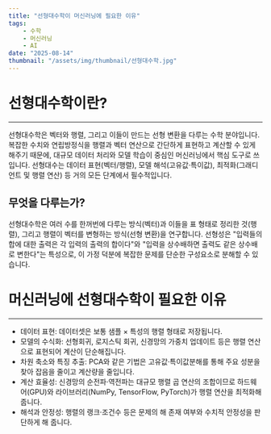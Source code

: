 ```yaml
---
title: "선형대수학이 머신러닝에 필요한 이유"
tags:
    - 수학
    - 머신러닝
    - AI
date: "2025-08-14"
thumbnail: "/assets/img/thumbnail/선형대수학.jpg"
---
```


# 선형대수학이란?
---
선형대수학은 벡터와 행렬, 그리고 이들이 만드는 선형 변환을 다루는 수학 분야입니다. 복잡한 수치와 연립방정식을 행렬과 벡터 연산으로 간단하게 표현하고 계산할 수 있게 해주기 때문에, 대규모 데이터 처리와 모델 학습이 중심인 머신러닝에서 핵심 도구로 쓰입니다. 선형대수는 데이터 표현(벡터/행렬), 모델 해석(고유값·특이값), 최적화(그래디언트 및 행렬 연산) 등 거의 모든 단계에서 필수적입니다.
## 무엇을 다루는가?
선형대수학은 여러 수를 한꺼번에 다루는 방식(벡터)과 이들을 표 형태로 정리한 것(행렬), 그리고 행렬이 벡터를 변형하는 방식(선형 변환)을 연구합니다. 선형성은 "입력들의 합에 대한 출력은 각 입력의 출력의 합이다"와 "입력을 상수배하면 출력도 같은 상수배로 변한다"는 특성으로, 이 가정 덕분에 복잡한 문제를 단순한 구성요소로 분해할 수 있습니다.
# 머신러닝에 선형대수학이 필요한 이유
---
* 데이터 표현: 데이터셋은 보통 샘플 × 특성의 행렬 형태로 저장됩니다.
* 모델의 수식화: 선형회귀, 로지스틱 회귀, 신경망의 가중치 업데이트 등은 행렬 연산으로 표현되어 계산이 단순해집니다.
* 차원 축소와 특징 추출: PCA와 같은 기법은 고유값·특이값분해를 통해 주요 성분을 찾아 잡음을 줄이고 계산량을 줄입니다.
* 계산 효율성: 신경망의 순전파·역전파는 대규모 행렬 곱 연산의 조합이므로 하드웨어(GPU)와 라이브러리(NumPy, TensorFlow, PyTorch)가 행렬 연산을 최적화해 줍니다.
* 해석과 안정성: 행렬의 랭크·조건수 등은 문제의 해 존재 여부와 수치적 안정성을 판단하게 해 줍니다.